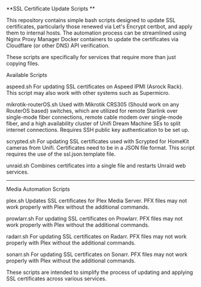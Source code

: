 **SSL Certificate Update Scripts
**



This repository contains simple bash scripts designed to update SSL certificates, particularly those renewed via Let's Encrypt certbot, and apply them to internal hosts. The automation process can be streamlined using Nginx Proxy Manager Docker containers to update the certificates via Cloudflare (or other DNS) API verification.

These scripts are specifically for services that require more than just copying files.



Available Scripts

aspeed.sh
For updating SSL certificates on Aspeed IPMI (Asrock Rack). This script may also work with other systems such as Supermicro.

mikrotik-routerOS.sh
Used with Mikrotik CRS305 (Should work on any RouterOS based) switches, which are utilized for remote Starlink over single-mode fiber connections, remote cable modem over single-mode fiber, and a high availability cluster of Unifi Dream Machine SEs to split internet connections. Requires SSH public key authentication to be set up.

scrypted.sh
For updating SSL certificates used with Scrypted for HomeKit cameras from Unifi. Certificates need to be in a JSON file format. This script requires the use of the ssl.json.template file.

unraid.sh
Combines certificates into a single file and restarts Unraid web services.


------------
Media Automation Scripts

plex.sh
Updates SSL certificates for Plex Media Server. PFX files may not work properly with Plex without the additional commands.

prowlarr.sh
For updating SSL certificates on Prowlarr. PFX files may not work properly with Plex without the additional commands.

radarr.sh
For updating SSL certificates on Radarr. PFX files may not work properly with Plex without the additional commands.

sonarr.sh
For updating SSL certificates on Sonarr. PFX files may not work properly with Plex without the additional commands.



These scripts are intended to simplify the process of updating and applying SSL certificates across various services. 
